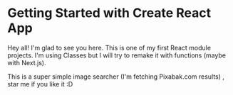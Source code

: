 # Getting Started with Create React App


Hey all! I'm glad to see you here. 
This is one of my first React module projects. I'm using Classes but I will try to remake it with functions (maybe with Next.js). 

This is a super simple image searcher (I'm fetching Pixabak.com results) , star me if you like it :D 

